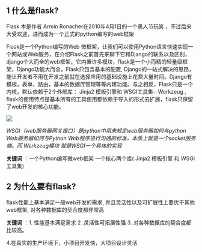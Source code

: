 ## 1 什么是flask?



Flask 本是作者 Armin Ronacher在2010年4月1日的一个愚人节玩笑 ，不过后来大受欢迎，进而成为一个正式的python编写的web框架

Flask是一个Python编写的Web
微框架，让我们可以使用Python语言快速实现一个网站或Web服务，在介绍Flask之前首先来聊下它和Django的联系以及区别，django个大而全的web框架，它内置许多模块，flask是一个小而精的轻量级框架，Django功能大而全，Flask只包含基本的配置,
Django的一站式解决的思路，能让开发者不用在开发之前就在选择应用的基础设施上花费大量时间。Django有模板，表单，路由，基本的数据库管理等等内建功能。与之相反，Flask只是一个内核，默认依赖于2个外部库：
Jinja2 模板引擎和 WSGI工具集--Werkzeug ,
flask的使用特点是基本所有的工具使用都依赖于导入的形式去扩展，flask只保留了web开发的核心功能。

![](https://img2018.cnblogs.com/blog/1825659/201910/1825659-20191009213820982-2905688.jpg)  

_WSGI（web服务器网关接口）是python中用来规定web服务器如何与python Web服务器如何与Python
Web程序进行沟通的标准，本质上就是一个socket服务端。而 Werkzeug模块 就是WSGI一个具体的实现_

**关键词** ：一个Python编写微web框架 一个核心两个库( Jinja2 模板引擎 和 WSGI工具集)

## 2 为什么要有flask?

flask性能上基本满足一般web开发的需求, 并且灵活性以及可扩展性上要优于其他web框架, 对各种数据库的契合度都非常高

**关键词** ：1. 性能基本满足需求 2 .灵活性可拓展性强 3. 对各种数据库的契合度都比较高。

 4.在真实的生产环境下，小项目开发快，大项目设计灵活



